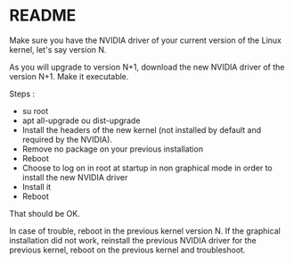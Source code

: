 # README

Make sure you have the NVIDIA driver of your current version of the Linux kernel, let's say version N.

As you will upgrade to version N+1, download the new NVIDIA driver of the version N+1. Make it executable.

Steps :

* su root
* apt all-upgrade ou dist-upgrade
* Install the headers of the new kernel (not installed by default and required by the NVIDIA).
* Remove no package on your previous installation
* Reboot
* Choose to log on in root at startup in non graphical mode in order to install the new NVIDIA driver
* Install it
* Reboot

That should be OK.

In case of trouble, reboot in the previous kernel version N. If the graphical installation did not work, reinstall the previous NVIDIA driver for the previous kernel, reboot on the previous kernel and troubleshoot.

